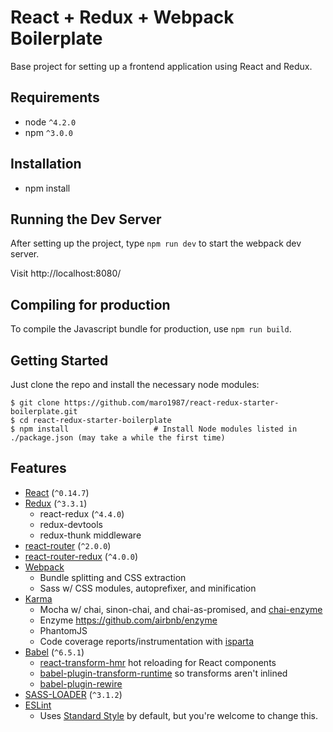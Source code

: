 React + Redux + Webpack Boilerplate
=======================================

Base project for setting up a frontend application using React and Redux.

Requirements
------------

* node `^4.2.0`
* npm `^3.0.0`

Installation
--------------------------------------
* npm install

Running the Dev Server
--------------------------------------
After setting up the project, type `npm run dev` to start the webpack dev server.

Visit http://localhost:8080/

Compiling for production
---------------------------------------
To compile the Javascript bundle for production, use `npm run build`.

Getting Started
---------------

Just clone the repo and install the necessary node modules:

```shell
$ git clone https://github.com/maro1987/react-redux-starter-boilerplate.git
$ cd react-redux-starter-boilerplate
$ npm install                   # Install Node modules listed in ./package.json (may take a while the first time)
```

Features
--------

* [React](https://github.com/facebook/react) (`^0.14.7`)
* [Redux](https://github.com/rackt/redux) (`^3.3.1`)
  * react-redux (`^4.4.0`)
  * redux-devtools
  * redux-thunk middleware
* [react-router](https://github.com/rackt/react-router) (`^2.0.0`)
* [react-router-redux](https://github.com/rackt/react-router-redux) (`^4.0.0`)
* [Webpack](https://github.com/webpack/webpack)
  * Bundle splitting and CSS extraction
  * Sass w/ CSS modules, autoprefixer, and minification
* [Karma](https://github.com/karma-runner/karma)
  * Mocha w/ chai, sinon-chai, and chai-as-promised, and [chai-enzyme](https://github.com/producthunt/chai-enzyme)
  * Enzyme https://github.com/airbnb/enzyme
  * PhantomJS
  * Code coverage reports/instrumentation with [isparta](https://github.com/deepsweet/isparta-loader)
* [Babel](https://github.com/babel/babel) (`^6.5.1`)
  * [react-transform-hmr](https://github.com/gaearon/react-transform-hmr) hot reloading for React components
  * [babel-plugin-transform-runtime](https://www.npmjs.com/package/babel-plugin-transform-runtime) so transforms aren't inlined
  * [babel-plugin-rewire](https://github.com/speedskater/babel-plugin-rewire)
* [SASS-LOADER](https://github.com/jtangelder/sass-loader) (`^3.1.2`)
* [ESLint](http://eslint.org)
  * Uses [Standard Style](https://github.com/feross/standard) by default, but you're welcome to change this.
